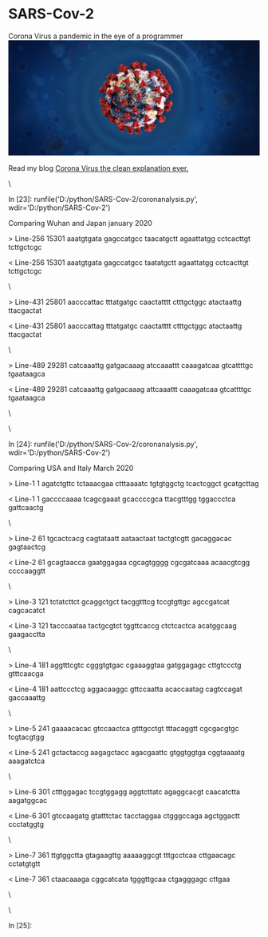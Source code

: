 # SARS-Cov-2
Corona Virus a pandemic in the eye of a programmer
![Corona](https://github.com/riyadhuddin/SARS-Cov-2/blob/master/img/cov19.jpeg)

Read my blog [Corona Virus the clean explanation ever.](https://medium.com/@riyadhuddin/corona-virus-the-clean-explanation-ever-466e7f50c4bc)


\

In [23]: runfile('D:/python/SARS-Cov-2/coronanalysis.py',
wdir='D:/python/SARS-Cov-2')

Comparing Wuhan and Japan january 2020

\> Line-256 15301 aaatgtgata gagccatgcc taacatgctt agaattatgg cctcacttgt
tcttgctcgc

\< Line-256 15301 aaatgtgata gagccatgcc taatatgctt agaattatgg cctcacttgt
tcttgctcgc

\

\> Line-431 25801 aacccattac tttatgatgc caactatttt ctttgctggc atactaattg
ttacgactat

\< Line-431 25801 aacccattag tttatgatgc caactatttt ctttgctggc atactaattg
ttacgactat

\

\> Line-489 29281 catcaaattg gatgacaaag atccaaattt caaagatcaa gtcattttgc
tgaataagca

\< Line-489 29281 catcaaattg gatgacaaag attcaaattt caaagatcaa gtcattttgc
tgaataagca

\

\

In [24]: runfile('D:/python/SARS-Cov-2/coronanalysis.py',
wdir='D:/python/SARS-Cov-2')

Comparing USA and Italy March 2020

\> Line-1 1 agatctgttc tctaaacgaa ctttaaaatc tgtgtggctg tcactcggct
gcatgcttag

\< Line-1 1 gaccccaaaa tcagcgaaat gcaccccgca ttacgtttgg tggaccctca
gattcaactg

\

\> Line-2 61 tgcactcacg cagtataatt aataactaat tactgtcgtt gacaggacac
gagtaactcg

\< Line-2 61 gcagtaacca gaatggagaa cgcagtgggg cgcgatcaaa acaacgtcgg
ccccaaggtt

\

\> Line-3 121 tctatcttct gcaggctgct tacggtttcg tccgtgttgc agccgatcat
cagcacatct

\< Line-3 121 tacccaataa tactgcgtct tggttcaccg ctctcactca acatggcaag
gaagacctta

\

\> Line-4 181 aggtttcgtc cgggtgtgac cgaaaggtaa gatggagagc cttgtccctg
gtttcaacga

\< Line-4 181 aattccctcg aggacaaggc gttccaatta acaccaatag cagtccagat
gaccaaattg

\

\> Line-5 241 gaaaacacac gtccaactca gtttgcctgt tttacaggtt cgcgacgtgc
tcgtacgtgg

\< Line-5 241 gctactaccg aagagctacc agacgaattc gtggtggtga cggtaaaatg
aaagatctca

\

\> Line-6 301 ctttggagac tccgtggagg aggtcttatc agaggcacgt caacatctta
aagatggcac

\< Line-6 301 gtccaagatg gtatttctac tacctaggaa ctgggccaga agctggactt
ccctatggtg

\

\> Line-7 361 ttgtggctta gtagaagttg aaaaaggcgt tttgcctcaa cttgaacagc
cctatgtgtt

\< Line-7 361 ctaacaaaga cggcatcata tgggttgcaa ctgagggagc cttgaa

\

\

In [25]:
